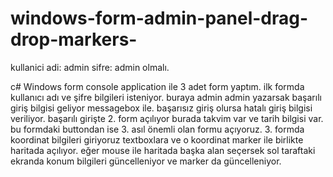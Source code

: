 # windows-form-admin-panel-drag-drop-markers-
kullanici adi: admin
sifre: admin olmalı.



c# Windows form console application ile 3 adet form yaptım. ilk formda kullanıcı adı ve şifre bilgileri isteniyor. buraya admin admin yazarsak başarılı giriş bilgisi geliyor messagebox ile. başarısız giriş olursa hatalı giriş bilgisi veriliyor. başarılı girişte 2. form açılıyor burada takvim var ve tarih bilgisi var. bu formdaki buttondan ise 3. asıl önemli olan formu açıyoruz. 3. formda koordinat bilgileri giriyoruz textboxlara ve o koordinat marker ile birlikte haritada açılıyor. eğer mouse ile haritada başka alan seçersek sol taraftaki ekranda konum bilgileri güncelleniyor ve marker da güncelleniyor. 

